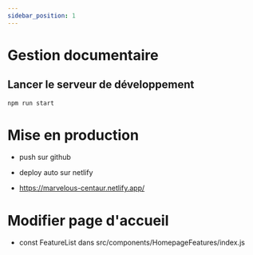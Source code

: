 ```yaml
---
sidebar_position: 1
---
```

# Gestion documentaire
## Lancer le serveur de développement

```bash
npm run start
```
# Mise en production

* push sur github

* deploy auto sur netlify

* https://marvelous-centaur.netlify.app/

# Modifier page d'accueil

* const FeatureList dans src/components/HomepageFeatures/index.js